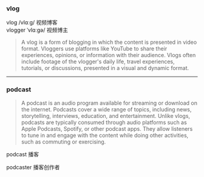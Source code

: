 ### vlog

vlog /vlɑːɡ/ 视频博客 <br>
vlogger ˈvlɑːɡə/ 视频博主 <br>
> A vlog is a form of blogging in which the content is presented in video format. Vloggers use platforms like YouTube to share their experiences, opinions, or information with their audience. Vlogs often include footage of the vlogger's daily life, travel experiences, tutorials, or discussions, presented in a visual and dynamic format.
<hr>

### podcast

> A podcast is an audio program available for streaming or download on the internet. Podcasts cover a wide range of topics, including news, storytelling, interviews, education, and entertainment. Unlike vlogs, podcasts are typically consumed through audio platforms such as Apple Podcasts, Spotify, or other podcast apps. They allow listeners to tune in and engage with the content while doing other activities, such as commuting or exercising.

podcast 播客 <br>

podcaster 播客创作者 <br>
